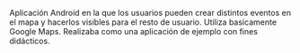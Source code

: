Aplicación Android en la que los usuarios pueden crear distintos eventos en el mapa y hacerlos visibles para el resto de usuario. Utiliza basicamente Google Maps. Realizaba como una aplicación de ejemplo con fines didácticos.